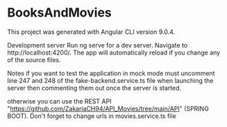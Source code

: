# BooksAndMovies

This project was generated with Angular CLI version 9.0.4.

Development server
Run ng serve for a dev server. Navigate to http://localhost:4200/. The app will automatically reload if you change any of the source files.

Notes
if you want to test the application in mock mode must uncomment line 247 and 248 of the fake-backend.service.ts file when launching the server then commenting them out once the server is started.

otherwise you can use the REST API "https://github.com/ZakariaCH94/API_Movies/tree/main/API" (SPRING BOOT). Don't forget to change urls in movies.service.ts file
